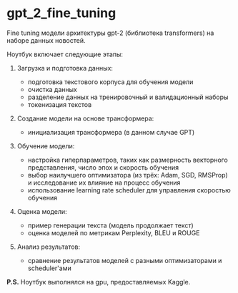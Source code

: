 # gpt_2_fine_tuning
Fine tuning модели архитектуры gpt-2 (библиотека transformers) на наборе данных новостей.

Ноутбук включает следующие этапы:
1.	Загрузка и подготовка данных:
    * подготовка текстового корпуса для обучения модели
    * очистка данных
    * разделение данных на тренировочный и валидационный наборы
    * токенизация текстов

2.  Создание модели на основе трансформера:
    * инициализация трансформера (в данном случае GPT)

3.	Обучение модели:
    * настройка гиперпараметров, таких как размерность векторного представления, число эпох и скорость обучения
    * выбор наилучшего оптимизатора (из трёх: Adam, SGD, RMSProp) и исследование их влияние на процесс обучения
    * использование learning rate scheduler для управления скоростью обучения

4.	Оценка модели:
    * пример генерации текста (модель продолжает текст)
    * оценка моделей по метрикам Perplexity, BLEU и ROUGE

6.	Анализ результатов:
    * сравнение результатов моделей с разными оптимизаторами и scheduler'ами


**P.S.** Ноутбук выполнялся на gpu, предоставляемых Kaggle.
